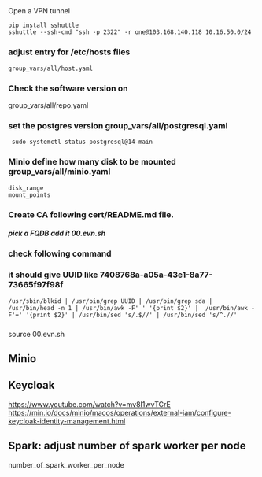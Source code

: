 
##
Open a VPN tunnel

```
pip install sshuttle
sshuttle --ssh-cmd "ssh -p 2322" -r one@103.168.140.118 10.16.50.0/24
```

### adjust entry for /etc/hosts files

```
group_vars/all/host.yaml
```

### Check the software version on 
group_vars/all/repo.yaml 

### set the postgres version group_vars/all/postgresql.yaml 
```
 sudo systemctl status postgresql@14-main 
```

### Minio define how many disk to be mounted group_vars/all/minio.yaml
```
disk_range
mount_points
```

### Create CA following cert/README.md file.

##### pick a FQDB add it 00.evn.sh 

### check following command
### it should give UUID like 7408768a-a05a-43e1-8a77-73665f97f98f
```
/usr/sbin/blkid | /usr/bin/grep UUID | /usr/bin/grep sda | /usr/bin/head -n 1 | /usr/bin/awk -F' ' '{print $2}' |  /usr/bin/awk -F'=' '{print $2}' | /usr/bin/sed 's/.$//' | /usr/bin/sed 's/^.//'
```


###  
source 00.evn.sh 


##


## Minio
## Keycloak
https://www.youtube.com/watch?v=mv8I1wvTCrE
https://min.io/docs/minio/macos/operations/external-iam/configure-keycloak-identity-management.html


## Spark: adjust number of spark worker per node

number_of_spark_worker_per_node
